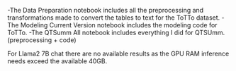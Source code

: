 -The Data Preparation notebook includes all the preprocessing and transformations made to convert the tables to text for the ToTTo dataset.
-The Modeling Current Version notebook includes the modeling code for ToTTo.
-The QTSumm All notebook includes everything I did for QTSUmm. (preprocessing + code)

For Llama2 7B chat there are no available results as the GPU RAM inference needs exceed the available 40GB. 
